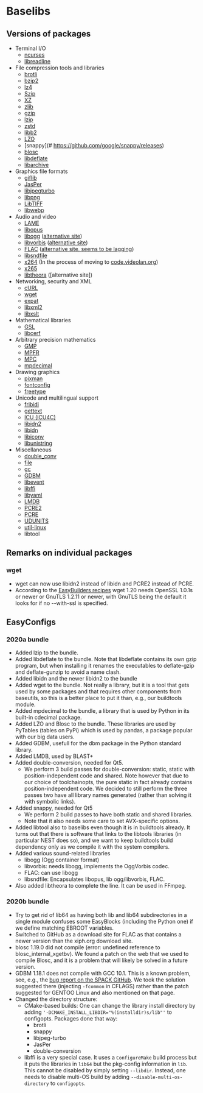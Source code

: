 # Baselibs

## Versions of packages

  * Terminal I/O
      * [ncurses](https://ftp.gnu.org/pub/gnu/ncurses/)
      * [libreadline](https://ftp.gnu.org/pub/gnu/readline/)
  * File compression tools and libraries
      * [brotli](https://github.com/google/brotli/releases)
      * [bzip2](https://sourceforge.net/projects/bzip2/files/)
      * [lz4](https://github.com/lz4/lz4/releases)
      * [Szip](https://support.hdfgroup.org/ftp/lib-external/szip/)
      * [XZ](https://tukaani.org/xz/)
      * [zlib](https://zlib.net/)
      * [gzip](https://ftp.gnu.org/gnu/gzip/)
      * [lzip](http://download.savannah.gnu.org/releases/lzip/)
      * [zstd](https://github.com/facebook/zstd/releases)
      * [libb2](https://github.com/BLAKE2/libb2/releases)
      * [LZO](http://www.oberhumer.com/opensource/lzo/#download)
      * [snappy](# https://github.com/google/snappy/releases) 
      * [blosc](https://github.com/Blosc/c-blosc/releases)
      * [libdeflate](https://github.com/ebiggers/libdeflate/releases)
      * [libarchive](https://github.com/libarchive/libarchive/releases)
  * Graphics file formats
      * [giflib](https://sourceforge.net/projects/giflib/files/)
      * [JasPer](http://www.ece.uvic.ca/~frodo/jasper/#download)
      * [libjpegturbo](https://sourceforge.net/projects/libjpeg-turbo/files/)
      * [libpng](http://www.libpng.org/pub/png/libpng.html)
      * [LibTIFF](http://www.simplesystems.org/libtiff/)
      * [libwebp](https://github.com/webmproject/libwebp/releases)
  * Audio and video
      * [LAME](http://lame.sourceforge.net/)
      * [libopus](http://opus-codec.org/downloads/)
      * [libogg](https://github.com/xiph/ogg/releases) ([alternative site](https://www.xiph.org/downloads/))
      * [libvorbis](https://github.com/xiph/vorbis/releases) ([alternative site](https://xiph.org/downloads/))
      * [FLAC](https://github.com/xiph/flac/releases) ([alternative site, seems to be lagging](https://xiph.org/downloads/))
      * [libsndfile](https://github.com/erikd/libsndfile/releases)
      * [x264](https://download.videolan.org/pub/videolan/x264/snapshots/) (In the process 
        of moving to [code.videolan.org](https://code.videolan.org/videolan/x264/))
      * [x265](http://download.videolan.org/pub/videolan/x265/)
      * [libtheora](https://github.com/xiph/theora/releases) ([alternative site])
  * Networking, security and XML
      * [cURL](https://curl.haxx.se/download/)
      * [wget](https://ftp.gnu.org/gnu/wget/)
      * [expat](https://github.com/libexpat/libexpat/releases)
      * [libxml2](http://xmlsoft.org/sources/)
      * [libxslt](http://xmlsoft.org/sources/)
  * Mathematical libraries     
      * [GSL](https://ftp.gnu.org/gnu/gsl/) 
      * [libcerf](https://jugit.fz-juelich.de/mlz/libcerf/-/releases)
  * Arbitrary precision mathematics
      * [GMP](https://ftp.gnu.org/gnu/gmp/)
      * [MPFR](https://ftp.gnu.org/gnu/mpfr/)
      * [MPC](https://ftp.gnu.org/gnu/mpc/)
      * [mpdecimal](https://www.bytereef.org/mpdecimal/)
  * Drawing graphics
      * [pixman](https://www.cairographics.org/releases/)
      * [fontconfig](https://www.freedesktop.org/software/fontconfig/release/)
      * [freetype](https://download.savannah.gnu.org/releases/freetype/)
  * Unicode and multilingual support
      * [fribidi](https://github.com/fribidi/fribidi/releases)
      * [gettext](https://ftp.gnu.org/pub/gnu/gettext/)
      * [ICU (ICU4C)](http://site.icu-project.org/download)     
      * [libidn2](https://ftp.gnu.org/gnu/libidn/)
      * [libidn](https://ftp.gnu.org/gnu/libidn/)
      * [libiconv](https://ftp.gnu.org/pub/gnu/libiconv/)
      * [libunistring](https://ftp.gnu.org/gnu/libunistring/)
  * Miscellaneous
      * [double_conv](https://github.com/google/double-conversion/releases)
      * [file](http://ftp.astron.com/pub/file/)
      * [gc](http://hboehm.info/gc/gc_source/)
      * [GDBM](https://ftp.gnu.org/gnu/gdbm/)
      * [libevent](https://libevent.org/)
      * [libffi](http://sourceware.org/pub/libffi/)
      * [libyaml](https://github.com/yaml/libyaml/releases)
      * [LMDB](https://github.com/LMDB/lmdb/releases)
      * [PCRE2](https://ftp.pcre.org/pub/pcre/)
      * [PCRE](https://ftp.pcre.org/pub/pcre/)
      * [UDUNITS](https://www.unidata.ucar.edu/downloads/udunits/)
      * [util-linux](https://mirrors.edge.kernel.org/pub/linux/utils/util-linux/)
      * libtool


## Remarks on individual packages

### wget

  * wget can now use libidn2 instead of libidn and PCRE2 instead of PCRE.
  * According to the [EasyBuilders recipes](https://github.com/easybuilders/easybuild-easyconfigs/tree/develop/easybuild/easyconfigs/w/wget)
    wget 1.20 needs OpenSSL 1.0.1s or newer or GnuTLS 1.2.11 or newer, with GnuTLS being 
    the default it looks for if no --with-ssl is specified.

## EasyConfigs

### 2020a bundle

  * Added lzip to the bundle.
  * Added libdeflate to the bundle. Note that libdeflate contains its own gzip program, 
    but when installing it renames the executables to deflate-gzip and deflate-gunzip 
    to avoid a name clash.
  * Added libidn and the newer libidn2 to the bundle
  * Added wget to the bundle. Not really a library, but it is a tool that gets used by
    some packages and that requires other components from baseutils, so this is a better
    place to put it than, e.g., our buildtools module.
  * Added mpdecimal to the bundle, a library that is used by Python in its built-in
    cdecimal package.
  * Added LZO and Blosc to the bundle. These libraries are used by PyTables (tables
    on PyPi) which is used by pandas, a package popular with our big data users.
  * Added GDBM, usefull for the dbm package in the Python standard library.
  * Added LMDB, used by BLAST+
  * Added double-conversion, needed for Qt5.
      * We perform 3 build passes for double-conversion: static, static with 
        position-independent code and shared. Note however that due to our choice
        of toolchainopts, the pure static in fact already contains position-independent
        code. We decided to still perform the three passes two have all library names
        generated (rather than solving it with symbolic links).
  * Added snappy, needed for Qt5
      * We perform 2 build passes to have both static and shared libraries.
      * Note that it also needs some care to set AVX-specific options.
  * Added libtool also to baselibs even though it is in buildtools already. It turns
    out that there is software that links to the libtools libraries (in particular
    NEST does so), and we want to keep buildtools build dependency only as we compile
    it with the system compilers.
  * Added various sound-related libraries
      * libogg (Ogg container format)
      * libvorbis: needs libogg, implements the OggVorbis codec.
      * FLAC: can use libogg
      * libsndfile: Encapsulates libopus, lib ogg/libvorbis, FLAC.
  * Also added libtheora to complete the line. It can be used in FFmpeg.

### 2020b bundle

  * Try to get rid of lib64 as having both lib and lib64 subdirectories in a single module
    confuses some EasyBlocks (including the Python one) if we define matching EBROOT variables.
  * Switched to GitHub as a download site for FLAC as that contains a newer version 
    than the xiph.org download site.
  * blosc 1.19.0 did not compile (error: undefined reference to blosc_internal_xgetbv).
    We found a patch on the web that we used to compile Blosc, and it is a problem 
    that will likely be solved in a future version. 
  * GDBM 1.18.1 does not compile with GCC 10.1. This is a known problem, see, e.g., 
    the [bug report on the SPACK GitHub](https://github.com/spack/spack/issues/16394).
    We took the solution suggested there (injecting `-fcommon` in CFLAGS) rather than the
    patch suggested for GENTOO Linux and also mentioned on that page.
  * Changed the directory structure:
      * CMake-based builds: One can change the library install directory by 
        adding `'-DCMAKE_INSTALL_LIBDIR="%(installdir)s/lib"'` to configopts.
        Packages done that way:
          * brotli
          * snappy
          * libjpeg-turbo
          * JasPer
          * double-conversion
      * libffi is a very special case. It uses a `ConfigureMake` build process but 
        it puts the libraries in `lib64` but the pkg-config information in `lib`.
        This cannot be disabled by simply setting `--libdir`. Instead, one needs to
        disable multi-OS build by adding `--disable-multi-os-directory` to `configopts`.

